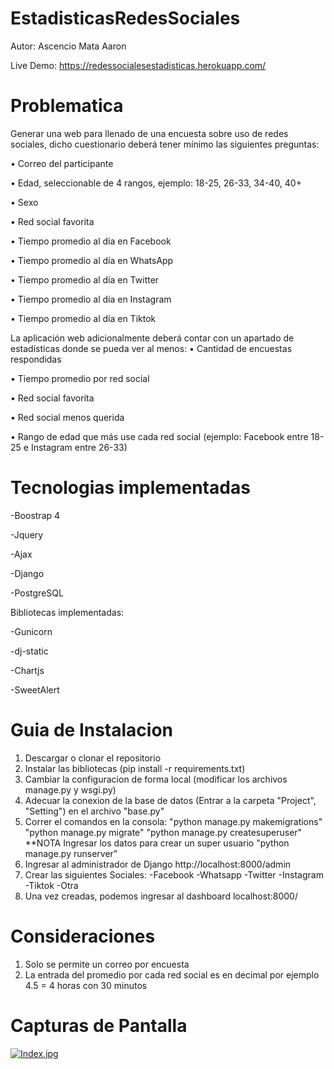 # EstadisticasRedesSociales

Autor: Ascencio Mata Aaron 

Live Demo: https://redessocialesestadisticas.herokuapp.com/

# Problematica
Generar una web para llenado de una encuesta sobre uso de redes sociales, 
dicho cuestionario deberá tener mínimo las siguientes preguntas:

• Correo del participante

• Edad, seleccionable de 4 rangos, ejemplo: 18-25, 26-33, 34-40, 40+

• Sexo

• Red social favorita 

• Tiempo promedio al día en Facebook

• Tiempo promedio al día en WhatsApp

• Tiempo promedio al día en Twitter

• Tiempo promedio al día en Instagram

• Tiempo promedio al día en Tiktok


La aplicación web adicionalmente deberá contar con un apartado de estadísticas donde se pueda ver al 
menos:
• Cantidad de encuestas respondidas

• Tiempo promedio por red social

• Red social favorita

• Red social menos querida

• Rango de edad que más use cada red social (ejemplo: Facebook entre 18-25 e Instagram entre 
26-33)

# Tecnologias implementadas

-Boostrap 4

-Jquery

-Ajax

-Django

-PostgreSQL


Bibliotecas implementadas:

-Gunicorn

-dj-static

-Chartjs

-SweetAlert



# Guia  de Instalacion 

1. Descargar o clonar el repositorio
2. Instalar las bibliotecas (pip install -r requirements.txt)
3. Cambiar la configuracion de forma local (modificar los archivos manage.py y wsgi.py)
4. Adecuar la conexion de la base de datos (Entrar a la carpeta "Project", "Setting") en el archivo "base.py"
5. Correr el comandos en la consola:
   "python manage.py makemigrations"
   "python manage.py migrate"
   "python manage.py createsuperuser"
   **NOTA Ingresar los datos para crear un super usuario
   "python manage.py runserver"
6. Ingresar al administrador de Django http://localhost:8000/admin
7. Crear las siguientes Sociales:
  -Facebook
  -Whatsapp
  -Twitter
  -Instagram
  -Tiktok
  -Otra
8. Una vez creadas, podemos ingresar al dashboard localhost:8000/

# Consideraciones 
1. Solo se permite un correo por encuesta
2. La entrada del promedio por cada red social es en decimal por ejemplo 4.5 = 4 horas con 30 minutos

# Capturas de Pantalla

[![Index.jpg](https://i.postimg.cc/ZKk7Z8yQ/Index.jpg)](https://postimg.cc/K4NrDgf7)
